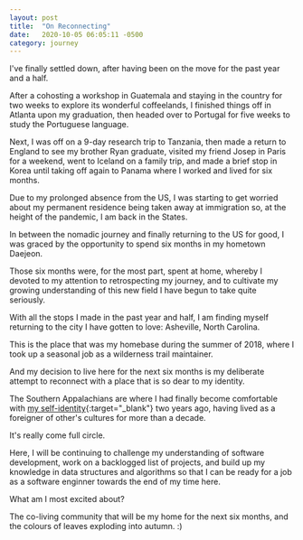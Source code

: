 ```yaml
---
layout: post
title:  "On Reconnecting"
date:   2020-10-05 06:05:11 -0500
category: journey
---
```


I've finally settled down, after having been on the move for the past year and a half. 

After a cohosting a workshop in Guatemala and staying in the country for two weeks to explore its wonderful coffeelands, I finished things off in Atlanta upon my graduation, then headed over to Portugal for five weeks to study the Portuguese language. 

Next, I was off on a 9-day research trip to Tanzania, then made a return to England to see my brother Ryan graduate, visited my friend Josep in Paris for a weekend, went to Iceland on a family trip, and made a brief stop in Korea until taking off again to Panama where I worked and lived for six months.  

Due to my prolonged absence from the US, I was starting to get worried about my permanent residence being taken away at immigration so, at the height of the pandemic, I am back in the States. 

In between the nomadic journey and finally returning to the US for good, I was graced by the opportunity to spend six months in my hometown Daejeon. 

Those six months were, for the most part, spent at home, whereby I devoted to my attention to retrospecting my journey, and to cultivate my growing understanding of this new field I have begun to take quite seriously. 

With all the stops I made in the past year and half, I am finding myself returning to the city I have gotten to love: Asheville, North Carolina. 

This is the place that was my homebase during the summer of 2018, where I took up a seasonal job as a wilderness trail maintainer. 

And my decision to live here for the next six months is my deliberate attempt to reconnect with a place that is so dear to my identity. 

The Southern Appalachians are where I had finally become comfortable with [my self-identity](https://www.facebook.com/photo.php?fbid=1752903158112310&set=t.100001779277141&type=3){:target="_blank"} two years ago, having lived as a foreigner of other's cultures for more than a decade. 

It's really come full circle.

Here, I will be continuing to challenge my understanding of software development, work on a backlogged list of projects, and build up my knowledge in data structures and algorithms so that I can be ready for a job as a software enginner towards the end of my time here. 

What am I most excited about? 

The co-living community that will be my home for the next six months, and the colours of leaves exploding into autumn. :)
